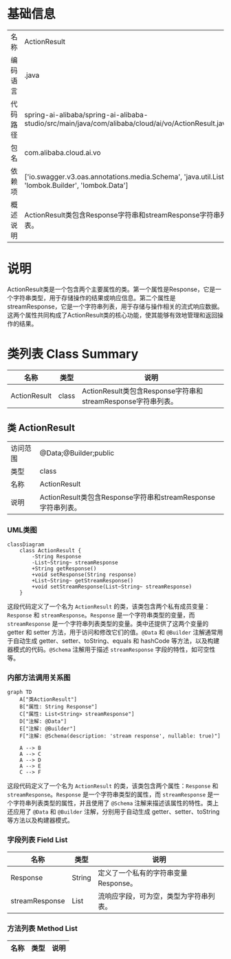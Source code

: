 # 基础信息

|      |      |
|------|------|
| 名称 | ActionResult |
| 编码语言 | .java |
| 代码路径 | spring-ai-alibaba/spring-ai-alibaba-studio/src/main/java/com/alibaba/cloud/ai/vo/ActionResult.java |
| 包名 | com.alibaba.cloud.ai.vo |
| 依赖项 | ['io.swagger.v3.oas.annotations.media.Schema', 'java.util.List', 'lombok.Builder', 'lombok.Data'] |
| 概述说明 | ActionResult类包含Response字符串和streamResponse字符串列表。 |

# 说明

ActionResult类是一个包含两个主要属性的类。第一个属性是Response，它是一个字符串类型，用于存储操作的结果或响应信息。第二个属性是streamResponse，它是一个字符串列表，用于存储与操作相关的流式响应数据。这两个属性共同构成了ActionResult类的核心功能，使其能够有效地管理和返回操作的结果。

# 类列表 Class Summary

| 名称   | 类型  | 说明 |
|-------|------|-------------|
| ActionResult | class | ActionResult类包含Response字符串和streamResponse字符串列表。 |



## 类 ActionResult

|      |      |
|------|------|
| 访问范围 | @Data;@Builder;public |
| 类型 | class |
| 名称 | ActionResult |
| 说明 | ActionResult类包含Response字符串和streamResponse字符串列表。 |


### UML类图

```mermaid
classDiagram
    class ActionResult {
        -String Response
        -List~String~ streamResponse
        +String getResponse()
        +void setResponse(String response)
        +List~String~ getStreamResponse()
        +void setStreamResponse(List~String~ streamResponse)
    }
```

这段代码定义了一个名为 `ActionResult` 的类，该类包含两个私有成员变量：`Response` 和 `streamResponse`。`Response` 是一个字符串类型的变量，而 `streamResponse` 是一个字符串列表类型的变量。类中还提供了这两个变量的 getter 和 setter 方法，用于访问和修改它们的值。`@Data` 和 `@Builder` 注解通常用于自动生成 getter、setter、toString、equals 和 hashCode 等方法，以及构建器模式的代码。`@Schema` 注解用于描述 `streamResponse` 字段的特性，如可空性等。


### 内部方法调用关系图

```mermaid
graph TD
    A["类ActionResult"]
    B["属性: String Response"]
    C["属性: List<String> streamResponse"]
    D["注解: @Data"]
    E["注解: @Builder"]
    F["注解: @Schema(description: 'stream response', nullable: true)"]

    A --> B
    A --> C
    A --> D
    A --> E
    C --> F
```

这段代码定义了一个名为 `ActionResult` 的类，该类包含两个属性：`Response` 和 `streamResponse`。`Response` 是一个字符串类型的属性，而 `streamResponse` 是一个字符串列表类型的属性，并且使用了 `@Schema` 注解来描述该属性的特性。类上还应用了 `@Data` 和 `@Builder` 注解，分别用于自动生成 getter、setter、toString 等方法以及构建器模式。

### 字段列表 Field List

| 名称  | 类型  | 说明 |
|-------|-------|------|
| Response | String | 定义了一个私有的字符串变量Response。 |
| streamResponse | List<String> | 流响应字段，可为空，类型为字符串列表。 |

### 方法列表 Method List

| 名称  | 类型  | 说明 |
|-------|-------|------|




